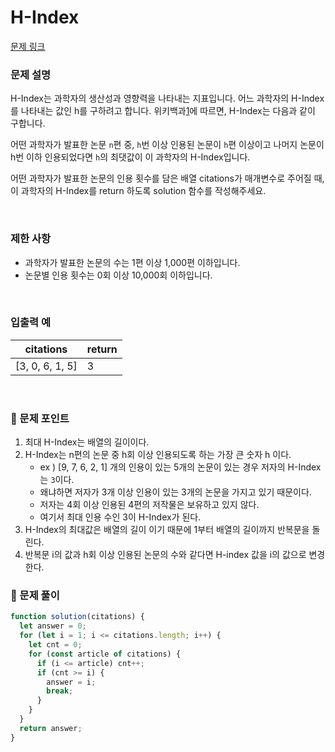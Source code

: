 # H-Index

[문제 링크](https://school.programmers.co.kr/learn/courses/30/lessons/42747)

### 문제 설명

H-Index는 과학자의 생산성과 영향력을 나타내는 지표입니다. 어느 과학자의 H-Index를 나타내는 값인 h를 구하려고 합니다. 위키백과[1](https://school.programmers.co.kr/learn/courses/30/lessons/42747#fn1)에 따르면, H-Index는 다음과 같이 구합니다.

어떤 과학자가 발표한 논문 `n`편 중, `h`번 이상 인용된 논문이 `h`편 이상이고 나머지 논문이 h번 이하 인용되었다면 `h`의 최댓값이 이 과학자의 H-Index입니다.

어떤 과학자가 발표한 논문의 인용 횟수를 담은 배열 citations가 매개변수로 주어질 때, 이 과학자의 H-Index를 return 하도록 solution 함수를 작성해주세요.

<br/>

### 제한 사항

- 과학자가 발표한 논문의 수는 1편 이상 1,000편 이하입니다.
- 논문별 인용 횟수는 0회 이상 10,000회 이하입니다.

<br/>

### 입출력 예

| citations       | return |
| --------------- | ------ |
| [3, 0, 6, 1, 5] | 3      |

<br/>

### 📕 문제 포인트

1. 최대 H-Index는 배열의 길이이다.
2. H-Index는 n편의 논문 중 h회 이상 인용되도록 하는 가장 큰 숫자 h 이다.
   - ex ) [9, 7, 6, 2, 1] 개의 인용이 있는 5개의 논문이 있는 경우 저자의 H-Index는 `3`이다.
   - 왜냐하면 저자가 3개 이상 인용이 있는 3개의 논문을 가지고 있기 때문이다.
   - 저자는 4회 이상 인용된 4편의 저작물은 보유하고 있지 않다.
   - 여기서 최대 인용 수인 3이 H-Index가 된다.
3. H-Index의 최대값은 배열의 길이 이기 때문에 1부터 배열의 길이까지 반복문을 돌린다.
4. 반복문 i의 값과 h회 이상 인용된 논문의 수와 같다면 H-index 값을 i의 값으로 변경한다.

### 📝 문제 풀이

```js
function solution(citations) {
  let answer = 0;
  for (let i = 1; i <= citations.length; i++) {
    let cnt = 0;
    for (const article of citations) {
      if (i <= article) cnt++;
      if (cnt >= i) {
        answer = i;
        break;
      }
    }
  }
  return answer;
}
```
